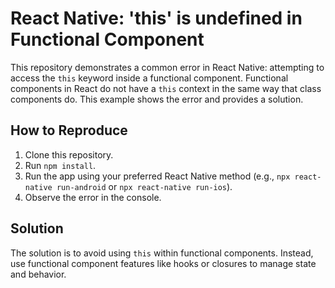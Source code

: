 # React Native: 'this' is undefined in Functional Component

This repository demonstrates a common error in React Native: attempting to access the `this` keyword inside a functional component.  Functional components in React do not have a `this` context in the same way that class components do.  This example shows the error and provides a solution.

## How to Reproduce

1. Clone this repository.
2. Run `npm install`.
3. Run the app using your preferred React Native method (e.g., `npx react-native run-android` or `npx react-native run-ios`).
4. Observe the error in the console.

## Solution

The solution is to avoid using `this` within functional components. Instead, use functional component features like hooks or closures to manage state and behavior.